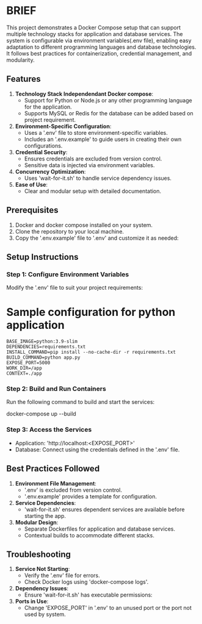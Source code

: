 # BRIEF
 
This project demonstrates a Docker Compose setup that can support multiple technology stacks for application and database services. The system is configurable via environment variables(.env file), enabling easy adaptation to different programming languages and database technologies. It follows best practices for containerization, credential management, and modularity.
 
## Features
1. **Technology Stack Independendant Docker compose**:
   - Support for Python or Node.js or any other programming language for the application.
   - Supports MySQL or Redis for the database can be added based on project requirement.
2. **Environment-Specific Configuration**:
   - Uses a '.env' file to store environment-specific variables.
   - Includes an '.env.example' to guide users in creating their own configurations.
3. **Credential Security**:
   - Ensures credentials are excluded from version control.
   - Sensitive data is injected via environment variables.
4. **Concurrency Optimization**:
   - Uses 'wait-for-it.sh' to handle service dependency issues.
5. **Ease of Use**:
   - Clear and modular setup with detailed documentation.
 
 
## Prerequisites
1. Docker and docker compose installed on your system.
2. Clone the repository to your local machine.
3. Copy the '.env.example' file to '.env' and customize it as needed:
 
 
 
## Setup Instructions
 
### Step 1: Configure Environment Variables
Modify the '.env' file to suit your project requirements:
# Sample configuration for python application
```
BASE_IMAGE=python:3.9-slim
DEPENDENCIES=requirements.txt
INSTALL_COMMAND=pip install --no-cache-dir -r requirements.txt
BUILD_COMMAND=python app.py
EXPOSE_PORT=5000
WORK_DIR=/app
CONTEXT=./app
```
 
### Step 2: Build and Run Containers
Run the following command to build and start the services:
 
docker-compose up --build
 
### Step 3: Access the Services
- Application: 'http://localhost:<EXPOSE_PORT>'
- Database: Connect using the credentials defined in the '.env' file.
 
 
 
## Best Practices Followed
1. **Environment File Management**:
   - '.env' is excluded from version control.
   - '.env.example' provides a template for configuration.
2. **Service Dependencies**:
   - 'wait-for-it.sh' ensures dependent services are available before starting the app.
3. **Modular Design**:
   - Separate Dockerfiles for application and database services.
   - Contextual builds to accommodate different stacks.
 
 
 
## Troubleshooting
1. **Service Not Starting**:
   - Verify the '.env' file for errors.
   - Check Docker logs using 'docker-compose logs'.
2. **Dependency Issues**:
   - Ensure 'wait-for-it.sh' has executable permissions:    
3. **Ports in Use**:
   - Change 'EXPOSE_PORT' in '.env' to an unused port or the port not used by system.